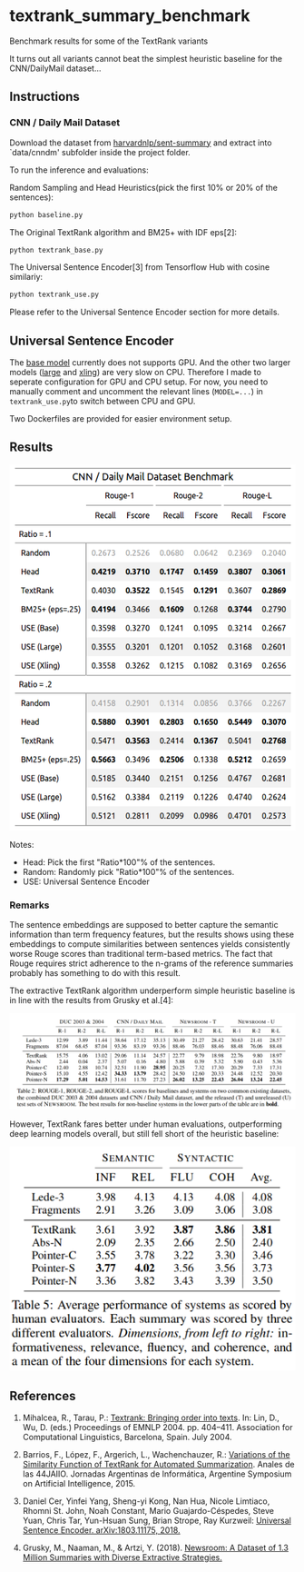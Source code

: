 # textrank_summary_benchmark

Benchmark results for some of the TextRank variants

It turns out all variants cannot beat the simplest heuristic baseline for the CNN/DailyMail dataset...

## Instructions

### CNN / Daily Mail Dataset

Download the dataset from [harvardnlp/sent-summary](https://github.com/harvardnlp/sent-summary) and extract into `data/cnndm' subfolder inside the project folder.

To run the inference and evaluations:

Random Sampling and Head Heuristics(pick the first 10% or 20% of the sentences):

```bash
python baseline.py
```

The Original TextRank algorithm and BM25+ with IDF eps[2]:

```bash
python textrank_base.py
```

The Universal Sentence Encoder[3] from Tensorflow Hub with cosine similariy:

```bash
python textrank_use.py
```

Please refer to the Universal Sentence Encoder section for more details.

## Universal Sentence Encoder

The [base model](https://tfhub.dev/google/universal-sentence-encoder/2) currently does not supports GPU. And the other two larger models ([large](https://tfhub.dev/google/universal-sentence-encoder-large/3) and [xling](https://tfhub.dev/google/universal-sentence-encoder-xling-many/1)) are very slow on CPU. Therefore I made to seperate configuration for GPU and CPU setup. For now, you need to manually comment and uncomment the relevant lines (`MODEL=...`) in `textrank_use.py`to switch between CPU and GPU.

Two Dockerfiles are provided for easier environment setup.

## Results

[![Results Table](imgs/results.png)](misc/gt_results.html)

Notes:

* Head: Pick the first "Ratio*100"% of the sentences.
* Random: Randomly pick "Ratio*100"% of the sentences.
* USE: Universal Sentence Encoder

### Remarks

The sentence embeddings are supposed to better capture the semantic information than term frequency features, but the results shows using these embeddings to compute similarities between sentences yields consistently worse Rouge scores than traditional term-based metrics. The fact that Rouge requires strict adherence to the n-grams of the reference summaries probably has something to do with this result.

The extractive TextRank algorithm underperform simple heuristic baseline is in line with the results from Grusky et al.[4]:

![automatic evaluation](imgs/newsroom-machine.png)

However, TextRank fares better under human evaluations, outperforming deep learning models overall, but still fell short of the heuristic baseline:

![human evaluation](imgs/newsroom-human.png)

## References

1. Mihalcea, R., Tarau, P.:
  [Textrank: Bringing order into texts](http://www.aclweb.org/anthology/W04-3252).  In: Lin, D., Wu, D. (eds.)
  Proceedings of EMNLP 2004. pp. 404–411. Association for Computational Linguistics,
  Barcelona, Spain. July 2004.

2. Barrios, F., López, F., Argerich, L., Wachenchauzer, R.:
  [Variations of the Similarity Function of TextRank for Automated Summarization](https://arxiv.org/pdf/1602.03606.pdf).  Anales de las 44JAIIO.  Jornadas Argentinas de Informática, Argentine Symposium on Artificial Intelligence, 2015.

3. Daniel Cer, Yinfei Yang, Sheng-yi Kong, Nan Hua, Nicole Limtiaco, Rhomni St. John, Noah Constant, Mario Guajardo-Céspedes, Steve Yuan, Chris Tar, Yun-Hsuan Sung, Brian Strope, Ray Kurzweil:
 [Universal Sentence
Encoder. arXiv:1803.11175, 2018.](https://arxiv.org/abs/1803.11175)

4. Grusky, M., Naaman, M., & Artzi, Y. (2018). [Newsroom: A Dataset of 1.3 Million Summaries with Diverse Extractive Strategies.](https://doi.org/10.18653/v1/N18-1065)